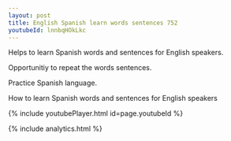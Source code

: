 ```yaml
---
layout: post
title: English Spanish learn words sentences 752 
youtubeId: lnnbqHOkLkc
---
```

 
 
Helps to learn Spanish words and sentences for English speakers.

Opportunitiy to repeat the words sentences. 

Practice Spanish language. 
 
How to learn Spanish words and sentences for English speakers 
 
{% include youtubePlayer.html id=page.youtubeId %}
 
 
{% include analytics.html %}